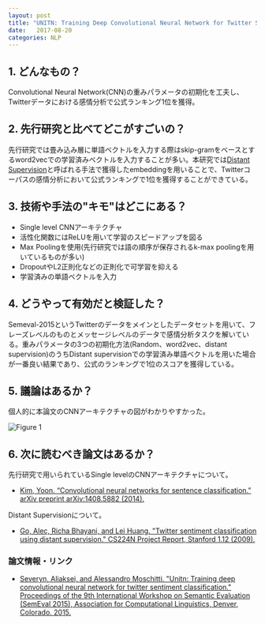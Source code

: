 ```yaml
---
layout: post
title: "UNITN: Training Deep Convolutional Neural Network for Twitter Sentiment Classification"
date:   2017-08-20
categories: NLP
---
```


## 1. どんなもの？

Convolutional Neural Network(CNN)の重みパラメータの初期化を工夫し、Twitterデータにおける感情分析で公式ランキング1位を獲得。

## 2. 先行研究と比べてどこがすごいの？

先行研究では畳み込み層に単語ベクトルを入力する際はskip-gramをベースとするword2vecでの学習済みベクトルを入力することが多い。本研究では[Distant Supervision](http://www.academia.edu/download/34632156/Twitter_Sentiment_Classification_using_Distant_Supervision.pdf)と呼ばれる手法で獲得したembeddingを用いることで、Twitterコーパスの感情分析において公式ランキングで1位を獲得することができている。

## 3. 技術や手法の"キモ"はどこにある？

* Single level CNNアーキテクチャ
* 活性化関数にはReLUを用いて学習のスピードアップを図る
* Max Poolingを使用(先行研究では語の順序が保存されるk-max poolingを用いているものが多い)
* DropoutやL2正則化などの正則化で可学習を抑える
* 学習済みの単語ベクトルを入力

## 4. どうやって有効だと検証した？

Semeval-2015というTwitterのデータをメインとしたデータセットを用いて、フレーズレベルのものとメッセージレベルのデータで感情分析タスクを解いている。重みパラメータの3つの初期化方法(Random、word2vec、distant supervision)のうちDistant supervisionでの学習済み単語ベクトルを用いた場合が一番良い結果であり、公式のランキングで1位のスコアを獲得している。

## 5. 議論はあるか？

個人的に本論文のCNNアーキテクチャの図がわかりやすかった。

![Figure 1](https://raw.githubusercontent.com/shunk031/paper-survey/master/images/NLP/UNITN_Training_Deep_Convolutional_Neural_Network_for_Twitter_Sentiment_Classification/figure1.png)

## 6. 次に読むべき論文はあるか？

先行研究で用いられているSingle levelのCNNアーキテクチャについて。
* [Kim, Yoon. “Convolutional neural networks for sentence classification.” arXiv preprint arXiv:1408.5882 (2014).](https://arxiv.org/abs/1408.5882)

Distant Supervisionについて。
* [Go, Alec, Richa Bhayani, and Lei Huang. "Twitter sentiment classification using distant supervision." CS224N Project Report, Stanford 1.12 (2009).](http://www.academia.edu/download/34632156/Twitter_Sentiment_Classification_using_Distant_Supervision.pdf)

### 論文情報・リンク

* [Severyn, Aliaksei, and Alessandro Moschitti. "Unitn: Training deep convolutional neural network for twitter sentiment classification." Proceedings of the 9th International Workshop on Semantic Evaluation (SemEval 2015), Association for Computational Linguistics, Denver, Colorado. 2015.](http://www.aclweb.org/anthology/S/S15/S15-2.pdf#page=506)
